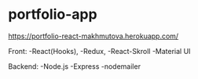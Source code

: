 # portfolio-app
 
https://portfolio-react-makhmutova.herokuapp.com/

Front: 
-React(Hooks),
-Redux,
-React-Skroll
-Material UI

Backend:
-Node.js
-Express
-nodemailer 

